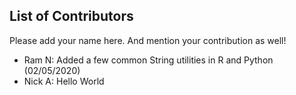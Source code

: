 
## List of Contributors

Please add your name here. And mention your contribution as well!

- Ram N: Added a few common String utilities in R and Python (02/05/2020)
- Nick A: Hello World

